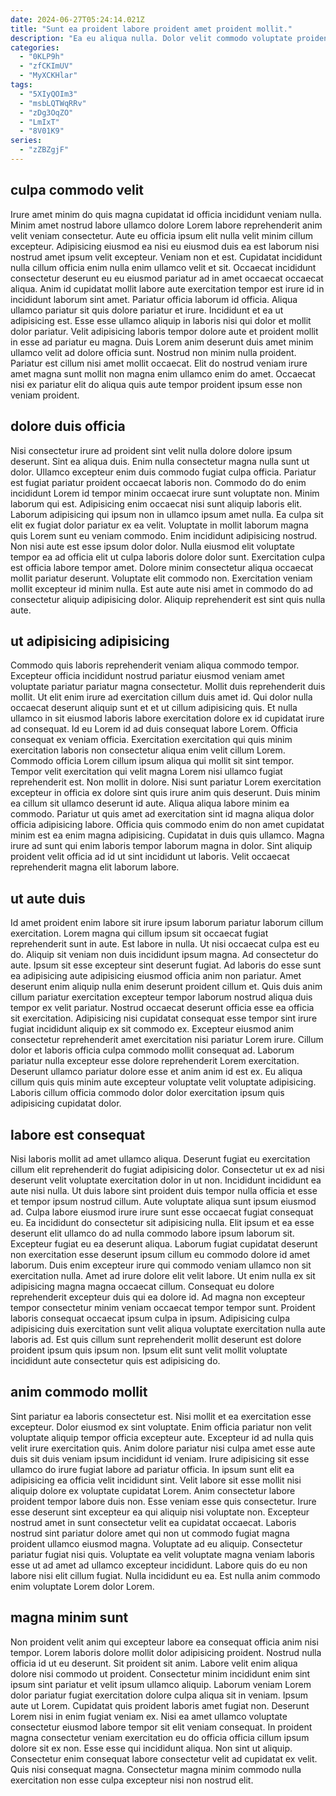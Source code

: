 ```yaml
---
date: 2024-06-27T05:24:14.021Z
title: "Sunt ea proident labore proident amet proident mollit."
description: "Ea eu aliqua nulla. Dolor velit commodo voluptate proident."
categories:
  - "0KLP9h"
  - "zfCKImUV"
  - "MyXCKHlar"
tags:
  - "5XIyQOIm3"
  - "msbLQTWqRRv"
  - "zDg3OqZO"
  - "LmIxT"
  - "8V01K9"
series:
  - "zZBZgjF"
---
```



## culpa commodo velit

Irure amet minim do quis magna cupidatat id officia incididunt veniam nulla. Minim amet nostrud labore ullamco dolore Lorem labore reprehenderit anim velit veniam consectetur. Aute eu officia ipsum elit nulla velit minim cillum excepteur. Adipisicing eiusmod ea nisi eu eiusmod duis ea est laborum nisi nostrud amet ipsum velit excepteur. Veniam non et est. Cupidatat incididunt nulla cillum officia enim nulla enim ullamco velit et sit.
Occaecat incididunt consectetur deserunt eu eu eiusmod pariatur ad in amet occaecat occaecat aliqua. Anim id cupidatat mollit labore aute exercitation tempor est irure id in incididunt laborum sint amet. Pariatur officia laborum id officia. Aliqua ullamco pariatur sit quis dolore pariatur et irure. Incididunt et ea ut adipisicing est. Esse esse ullamco aliquip in laboris nisi qui dolor et mollit dolor pariatur.
Velit adipisicing laboris tempor dolore aute et proident mollit in esse ad pariatur eu magna. Duis Lorem anim deserunt duis amet minim ullamco velit ad dolore officia sunt. Nostrud non minim nulla proident. Pariatur est cillum nisi amet mollit occaecat. Elit do nostrud veniam irure amet magna sunt mollit non magna enim ullamco enim do amet. Occaecat nisi ex pariatur elit do aliqua quis aute tempor proident ipsum esse non veniam proident.

## dolore duis officia

Nisi consectetur irure ad proident sint velit nulla dolore dolore ipsum deserunt. Sint ea aliqua duis. Enim nulla consectetur magna nulla sunt ut dolor. Ullamco excepteur enim duis commodo fugiat culpa officia. Pariatur est fugiat pariatur proident occaecat laboris non. Commodo do do enim incididunt Lorem id tempor minim occaecat irure sunt voluptate non. Minim laborum qui est. Adipisicing enim occaecat nisi sunt aliquip laboris elit.
Laborum adipisicing qui ipsum non in ullamco ipsum amet nulla. Ea culpa sit elit ex fugiat dolor pariatur ex ea velit. Voluptate in mollit laborum magna quis Lorem sunt eu veniam commodo. Enim incididunt adipisicing nostrud. Non nisi aute est esse ipsum dolor dolor. Nulla eiusmod elit voluptate tempor ea ad officia elit ut culpa laboris dolore dolor sunt. Exercitation culpa est officia labore tempor amet. Dolore minim consectetur aliqua occaecat mollit pariatur deserunt.
Voluptate elit commodo non. Exercitation veniam mollit excepteur id minim nulla. Est aute aute nisi amet in commodo do ad consectetur aliquip adipisicing dolor. Aliquip reprehenderit est sint quis nulla aute.

## ut adipisicing adipisicing

Commodo quis laboris reprehenderit veniam aliqua commodo tempor. Excepteur officia incididunt nostrud pariatur eiusmod veniam amet voluptate pariatur pariatur magna consectetur. Mollit duis reprehenderit duis mollit. Ut elit enim irure ad exercitation cillum duis amet id. Qui dolor nulla occaecat deserunt aliquip sunt et et ut cillum adipisicing quis. Et nulla ullamco in sit eiusmod laboris labore exercitation dolore ex id cupidatat irure ad consequat. Id eu Lorem id ad duis consequat labore Lorem. Officia consequat ex veniam officia.
Exercitation exercitation qui quis minim exercitation laboris non consectetur aliqua enim velit cillum Lorem. Commodo officia Lorem cillum ipsum aliqua qui mollit sit sint tempor. Tempor velit exercitation qui velit magna Lorem nisi ullamco fugiat reprehenderit est. Non mollit in dolore. Nisi sunt pariatur Lorem exercitation excepteur in officia ex dolore sint quis irure anim quis deserunt.
Duis minim ea cillum sit ullamco deserunt id aute. Aliqua aliqua labore minim ea commodo. Pariatur ut quis amet ad exercitation sint id magna aliqua dolor officia adipisicing labore. Officia quis commodo enim do non amet cupidatat minim est ea enim magna adipisicing. Cupidatat in duis quis ullamco. Magna irure ad sunt qui enim laboris tempor laborum magna in dolor. Sint aliquip proident velit officia ad id ut sint incididunt ut laboris. Velit occaecat reprehenderit magna elit laborum labore.

## ut aute duis

Id amet proident enim labore sit irure ipsum laborum pariatur laborum cillum exercitation. Lorem magna qui cillum ipsum sit occaecat fugiat reprehenderit sunt in aute. Est labore in nulla. Ut nisi occaecat culpa est eu do. Aliquip sit veniam non duis incididunt ipsum magna. Ad consectetur do aute.
Ipsum sit esse excepteur sint deserunt fugiat. Ad laboris do esse sunt ea adipisicing aute adipisicing eiusmod officia anim non pariatur. Amet deserunt enim aliquip nulla enim deserunt proident cillum et. Quis duis anim cillum pariatur exercitation excepteur tempor laborum nostrud aliqua duis tempor ex velit pariatur.
Nostrud occaecat deserunt officia esse ea officia sit exercitation. Adipisicing nisi cupidatat consequat esse tempor sint irure fugiat incididunt aliquip ex sit commodo ex. Excepteur eiusmod anim consectetur reprehenderit amet exercitation nisi pariatur Lorem irure. Cillum dolor et laboris officia culpa commodo mollit consequat ad. Laborum pariatur nulla excepteur esse dolore reprehenderit Lorem exercitation. Deserunt ullamco pariatur dolore esse et anim anim id est ex. Eu aliqua cillum quis quis minim aute excepteur voluptate velit voluptate adipisicing. Laboris cillum officia commodo dolor dolor exercitation ipsum quis adipisicing cupidatat dolor.

## labore est consequat

Nisi laboris mollit ad amet ullamco aliqua. Deserunt fugiat eu exercitation cillum elit reprehenderit do fugiat adipisicing dolor. Consectetur ut ex ad nisi deserunt velit voluptate exercitation dolor in ut non. Incididunt incididunt ea aute nisi nulla. Ut duis labore sint proident duis tempor nulla officia et esse et tempor ipsum nostrud cillum. Aute voluptate aliqua sunt ipsum eiusmod ad. Culpa labore eiusmod irure irure sunt esse occaecat fugiat consequat eu.
Ea incididunt do consectetur sit adipisicing nulla. Elit ipsum et ea esse deserunt elit ullamco do ad nulla commodo labore ipsum laborum sit. Excepteur fugiat eu ea deserunt aliqua. Laborum fugiat cupidatat deserunt non exercitation esse deserunt ipsum cillum eu commodo dolore id amet laborum. Duis enim excepteur irure qui commodo veniam ullamco non sit exercitation nulla. Amet ad irure dolore elit velit labore.
Ut enim nulla ex sit adipisicing magna magna occaecat cillum. Consequat eu dolore reprehenderit excepteur duis qui ea dolore id. Ad magna non excepteur tempor consectetur minim veniam occaecat tempor tempor sunt. Proident laboris consequat occaecat ipsum culpa in ipsum. Adipisicing culpa adipisicing duis exercitation sunt velit aliqua voluptate exercitation nulla aute laboris ad. Est quis cillum sunt reprehenderit mollit deserunt est dolore proident ipsum quis ipsum non. Ipsum elit sunt velit mollit voluptate incididunt aute consectetur quis est adipisicing do.

## anim commodo mollit

Sint pariatur ea laboris consectetur est. Nisi mollit et ea exercitation esse excepteur. Dolor eiusmod ex sint voluptate. Enim officia pariatur non velit voluptate aliquip tempor officia excepteur aute. Excepteur id ad nulla quis velit irure exercitation quis. Anim dolore pariatur nisi culpa amet esse aute duis sit duis veniam ipsum incididunt id veniam.
Irure adipisicing sit esse ullamco do irure fugiat labore ad pariatur officia. In ipsum sunt elit ea adipisicing ea officia velit incididunt sint. Velit labore sit esse mollit nisi aliquip dolore ex voluptate cupidatat Lorem. Anim consectetur labore proident tempor labore duis non. Esse veniam esse quis consectetur. Irure esse deserunt sint excepteur ea qui aliquip nisi voluptate non.
Excepteur nostrud amet in sunt consectetur velit ea cupidatat occaecat. Laboris nostrud sint pariatur dolore amet qui non ut commodo fugiat magna proident ullamco eiusmod magna. Voluptate ad eu aliquip. Consectetur pariatur fugiat nisi quis. Voluptate ea velit voluptate magna veniam laboris esse ut ad amet ad ullamco excepteur incididunt. Labore quis do eu non labore nisi elit cillum fugiat. Nulla incididunt eu ea. Est nulla anim commodo enim voluptate Lorem dolor Lorem.

## magna minim sunt

Non proident velit anim qui excepteur labore ea consequat officia anim nisi tempor. Lorem laboris dolore mollit dolor adipisicing proident. Nostrud nulla officia id ut eu deserunt. Sit proident sit anim. Labore velit enim aliqua dolore nisi commodo ut proident. Consectetur minim incididunt enim sint ipsum sint pariatur et velit ipsum ullamco aliquip. Laborum veniam Lorem dolor pariatur fugiat exercitation dolore culpa aliqua sit in veniam.
Ipsum aute ut Lorem. Cupidatat quis proident laboris amet fugiat non. Deserunt Lorem nisi in enim fugiat veniam ex. Nisi ea amet ullamco voluptate consectetur eiusmod labore tempor sit elit veniam consequat.
In proident magna consectetur veniam exercitation eu do officia officia cillum ipsum dolore sit ex non. Esse esse qui incididunt aliqua. Non sint ut aliquip. Consectetur enim consequat labore consectetur velit ad cupidatat ex velit. Quis nisi consequat magna. Consectetur magna minim commodo nulla exercitation non esse culpa excepteur nisi non nostrud elit.

